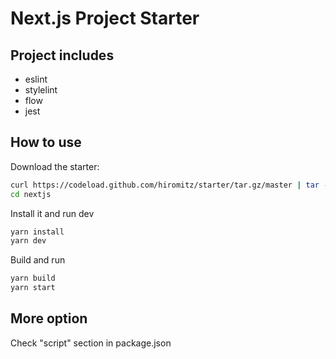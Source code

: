 # Next.js Project Starter

## Project includes

- eslint
- stylelint
- flow
- jest

## How to use

Download the starter:

```bash
curl https://codeload.github.com/hiromitz/starter/tar.gz/master | tar -xz --strip=1 starter-master/nextjs
cd nextjs
```

Install it and run dev

```bash
yarn install
yarn dev
```

Build and run

```bash
yarn build
yarn start
```
## More option

Check "script" section in package.json
